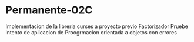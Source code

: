 # Permanente-02C
Implementacion de la libreria curses a proyecto previo Factorizador
Pruebe intento de aplicacion de Proogrmacion orientada a objetos con errores

